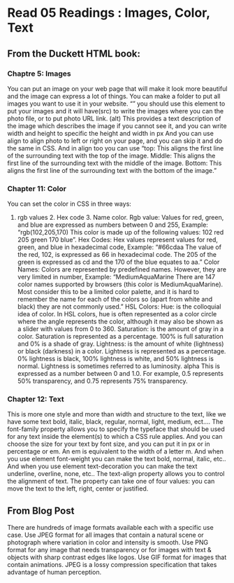 # Read 05 Readings : Images, Color, Text

## From the Duckett HTML book:
### Chaptre 5: Images
You can put an image on your web page that will make it look more beautiful and the image can express a lot of things.
You can make a folder to put all images you want to use it in your website.
“<img>” you should use this element to put your images and it will have(src) to write the images where you can the photo file, or to put photo URL link.
(alt) This provides a text description of the image which describes the image if you cannot see it, and you can write width and height to specific the height and width in px
And you can use align to align photo to left or right on your page, and you can skip it and do the same in CSS.
And in align too you can use “top: This aligns the first line of the surrounding text with the top of the image.
 Middle: This aligns the first line of the surrounding text with the middle of the image.
 Bottom: This aligns the first line of the surrounding text with the bottom of the image.”
  
### Chapter 11: Color
You can set the color in CSS in three ways:
1. rgb values 2. Hex code 3. Name color.
Rgb value: Values for red, green, and blue are expressed as numbers between 0 and 255, 
Example: “rgb(102,205,170) This color is made up of the following values: 102 red 205 green 170 blue”.
Hex Codes: Hex values represent values for red, green, and blue in hexadecimal code,
Example: “#66cdaa The value of the red, 102, is expressed as 66 in hexadecimal code. The 205 of the green is expressed as cd and the 170 of the blue equates to aa.”
Color Names: Colors are represented by predefined names. However, they are very limited in number,
Example: “MediumAquaMarine There are 147 color names supported by browsers (this color is MediumAquaMarine). Most consider this to be a limited color palette, and it is hard to remember the name for each of the colors so (apart from white and black) they are not commonly used.”
HSL Colors: 
Hue: is the colloquial idea of color. In HSL colors, hue is often represented as a color circle where the angle represents the color, although it may also be shown as a slider with values from 0 to 360.
Saturation: is the amount of gray in a color. Saturation is represented as a percentage. 100% is full saturation and 0% is a shade of gray.
Lightness: is the amount of white (lightness) or black (darkness) in a color. Lightness is represented as a percentage. 0% lightness is black, 100% lightness is white, and 50% lightness is normal. Lightness is sometimes referred to as luminosity.
alpha This is expressed as a number between 0 and 1.0. For example, 0.5 represents 50% transparency, and 0.75 represents 75% transparency.

### Chapter 12: Text
This is more one style and more than width and structure to the text, like we have some text bold, italic, black, regular, normal, light, medium, ect….
The font-family property allows you to specify the typeface that should be used for any text inside the element(s) to which a CSS rule applies.
And you can choose the size for your text by font size, and you can put it in px or in percentage or em.
 An em is equivalent to the width of a letter m.
And when you use element font-weight you can make the text bold, normal, italic, etc..
And when you use element text-decoration you can make the text underline, overline, none, etc..
The text-align property allows you to control the alignment of text. The property can take one of four values: you can move the text to the left, right, center or justified.

## From Blog Post
There are hundreds of image formats available each with a specific use case.
Use JPEG format for all images that contain a natural scene or photograph where variation in color and intensity is smooth. Use PNG format for any image that needs transparency or for images with text & objects with sharp contrast edges like logos. Use GIF format for images that contain animations.
JPEG is a lossy compression specification that takes advantage of human perception.

